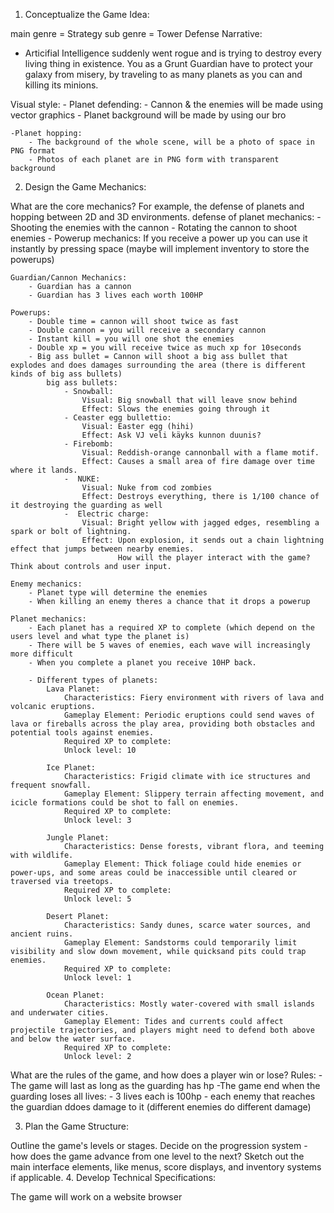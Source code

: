 

1. Conceptualize the Game Idea:

main genre = Strategy
sub genre = Tower Defense
Narrative:
- Articifial Intelligence suddenly went rogue and is trying to destroy every living thing in existence. You as a Grunt Guardian have to protect your galaxy from misery, by traveling to as many planets as you can and killing its minions.


Visual style:
    - Planet defending:
        - Cannon & the enemies will be made using vector graphics 
        - Planet background will be made by using our bro
    
    -Planet hopping:
        - The background of the whole scene, will be a photo of space in PNG format
        - Photos of each planet are in PNG form with transparent background


2. Design the Game Mechanics:

What are the core mechanics? For example, the defense of planets and hopping between 2D and 3D environments.
defense of planet mechanics:
    - Shooting the enemies with the cannon
    - Rotating the cannon to shoot enemies
    - Powerup mechanics:
    If you receive a power up you can use it instantly by pressing space (maybe will implement inventory to store the powerups)
    
    Guardian/Cannon Mechanics:
        - Guardian has a cannon
        - Guardian has 3 lives each worth 100HP

    Powerups:
        - Double time = cannon will shoot twice as fast
        - Double cannon = you will receive a secondary cannon
        - Instant kill = you will one shot the enemies 
        - Double xp = you will receive twice as much xp for 10seconds 
        - Big ass bullet = Cannon will shoot a big ass bullet that explodes and does damages surrounding the area (there is different kinds of big ass bullets)
            big ass bullets:
                - Snowball:
                    Visual: Big snowball that will leave snow behind
                    Effect: Slows the enemies going through it 
                - Ceaster egg bullettio:
                    Visual: Easter egg (hihi)
                    Effect: Ask VJ veli käyks kunnon duunis?
                - Firebomb:
                    Visual: Reddish-orange cannonball with a flame motif.
                    Effect: Causes a small area of fire damage over time where it lands.
                -  NUKE:
                    Visual: Nuke from cod zombies
                    Effect: Destroys everything, there is 1/100 chance of it destroying the guarding as well
                -  Electric charge:
                    Visual: Bright yellow with jagged edges, resembling a spark or bolt of lightning.
                    Effect: Upon explosion, it sends out a chain lightning effect that jumps between nearby enemies.
                            How will the player interact with the game? Think about controls and user input.

    Enemy mechanics:
        - Planet type will determine the enemies
        - When killing an enemy theres a chance that it drops a powerup

    Planet mechanics:
        - Each planet has a required XP to complete (which depend on the users level and what type the planet is)
        - There will be 5 waves of enemies, each wave will increasingly more difficult
        - When you complete a planet you receive 10HP back.

        - Different types of planets:
            Lava Planet:
                Characteristics: Fiery environment with rivers of lava and volcanic eruptions.
                Gameplay Element: Periodic eruptions could send waves of lava or fireballs across the play area, providing both obstacles and potential tools against enemies.
                Required XP to complete: 
                Unlock level: 10
            
            Ice Planet:
                Characteristics: Frigid climate with ice structures and frequent snowfall.
                Gameplay Element: Slippery terrain affecting movement, and icicle formations could be shot to fall on enemies.
                Required XP to complete: 
                Unlock level: 3

            Jungle Planet:
                Characteristics: Dense forests, vibrant flora, and teeming with wildlife.
                Gameplay Element: Thick foliage could hide enemies or power-ups, and some areas could be inaccessible until cleared or traversed via treetops.
                Required XP to complete: 
                Unlock level: 5
            
            Desert Planet:
                Characteristics: Sandy dunes, scarce water sources, and ancient ruins.
                Gameplay Element: Sandstorms could temporarily limit visibility and slow down movement, while quicksand pits could trap enemies.
                Required XP to complete:
                Unlock level: 1 

            Ocean Planet:
                Characteristics: Mostly water-covered with small islands and underwater cities.
                Gameplay Element: Tides and currents could affect projectile trajectories, and players might need to defend both above and below the water surface.
                Required XP to complete: 
                Unlock level: 2

    

What are the rules of the game, and how does a player win or lose?
Rules: 
    -The game will last as long as the guarding has hp
    -The game end when the guarding loses all lives:
        - 3 lives each is 100hp
        - each enemy that reaches the guardian ddoes damage to it (different enemies do different damage)

3. Plan the Game Structure:

Outline the game's levels or stages.
Decide on the progression system - how does the game advance from one level to the next?
Sketch out the main interface elements, like menus, score displays, and inventory systems if applicable.
4. Develop Technical Specifications:

The game will work on a website browser
